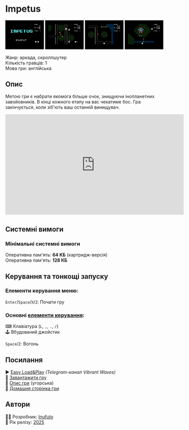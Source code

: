 # Impetus

<img src="screenshots/scrn_impetus_01.png" width="24%"> 
<img src="screenshots/scrn_impetus_02.png" width="24%"> 
<img src="screenshots/scrn_impetus_03.png" width="24%"> 
<img src="screenshots/scrn_impetus_04.png" width="24%">

Жанр: аркада, скроллшутер  
Кількість гравців: 1  
Мова гри: англійська  


## Опис

Метою гри є набрати якомога більше очок, знищуючи інопланетних завойовників. В кінці кожного етапу на вас чекатиме бос. Гра закінчується, коли зіб'ють ваш останній винищувач.

<iframe width="560" height="315" src="https://www.youtube.com/embed/ZuO1xu2aCDY" title="YouTube video player" frameborder="0" allowfullscreen></iframe>

## Системні вимоги
### Мінімальні системні вимоги
Оперативна пам'ять: **64 КБ** (картридж-версія)  
Оперативна пам'ять: **128 КБ**  

## Керування та тонкощі запуску
### Елементи керування меню:

`Enter`/`Space`/`X`/`Z`: Почати гру  

### Основні [елементи керування](../controllers.md):
⌨ Клавіатура (`L`, `,`, `.`, `/`)  
🕹 Вбудований джойстик  

`Space`/`Z`: Вогонь

## Посилання

▶ [Easy Load&Play](https://t.me/EP128k_Load_n_Play/817) *(Telegram-канал Vibrant Waves)*  
💾 [Завантажити гру](http://www.ep128.hu/Ep_Games/Prg/Impetus.rar)  
📃 [Опис гри](http://www.ep128.hu/Games/Impetus.htm) (угорська)  
🏡 [Домашня сторінка гри](http://inufuto.web.fc2.com/8bit/impetus/#ep64)

## Автори
👨‍💻 Розробник: [Inufuto](../../community/inufuto.md)  
📅 Рік релізу: [2025](../release_years/2025.md)  